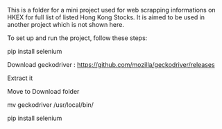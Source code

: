This is a folder for a mini project used for web scrapping informations on HKEX for full list of listed Hong Kong Stocks.
It is aimed to be used in another project which is not shown here.






To set up and run the project, follow these steps:

pip install selenium

Download geckodriver : https://github.com/mozilla/geckodriver/releases

Extract it

Move to Download folder

mv geckodriver /usr/local/bin/

pip install selenium
